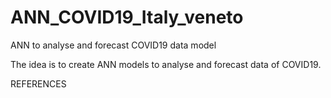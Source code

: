 # ANN_COVID19_Italy_veneto
ANN to analyse and forecast COVID19 data model


The idea is to create ANN models to analyse and forecast data of COVID19.


REFERENCES
